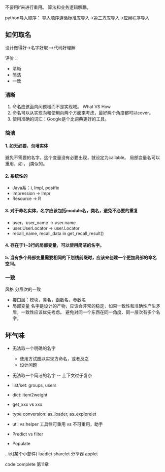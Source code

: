 
不要用if来进行重用。
算法和业务逻辑解耦。

python导入顺序：
导入顺序遵循标准库导入->第三方库导入->应用程序导入

## 如何取名
设计做得好->名字好取—>代码好理解

评价：
+ 清晰
+ 简洁
+ 一致

### 清晰

1. 命名应该面向问题域而不是实现域。 What VS How
2. 命名可以从实现向和使用向两个方面来考虑，最好两个角度都可以cover。
3. 使用准确的词汇：Google是个比词典更好的工具。

### 简洁

#### 1. 如无必要，勿增实体
避免不需要的名字。这个变量没有必要出现，就设定为callable。
局部变量名可以重用，如i， j类似的。

#### 2. 系统性的

+ Java系：i, Impl, postfix
+ Impression -> Impr
+ Resource -> R

#### 3. 对于命名实体，名字应该包括module名，类名，避免不必要的重复

+ user。user_name -> user.name
+ user.UserLocator -> user.Locator
+ recall_name, recall_data in get_recall_result()

#### 4. 存在于1~3行的局部变量，可以使用简洁的名字。
#### 5. 当有多个局部变量需要相同的下划线前缀时，应该来创建一个更加局部的命名空间。

### 一致

风格
分层次的一致
+ 接口层：模块，类名，函数名，参数名
+ 局部变量
名字是设计的产物，应该会非常的稳定，如果一致性和准确性产生矛盾，一致性应该优先考虑。
避免对同一个东西在同一角度、同一层次有多个名字。

## 坏气味
+ 无法取一个明确的名字
  + 使用方试图以实现方命名，或者反之
  + 设计问题
+ 无法取一个简洁的名字 -- 上下文过于复杂

+ list/set: groups, users
+ dict: item2weight
+ get_xxx vs xxx
+ type conversion: as_loader, as_explorelet
+ util vs helper  工具性可重用 vs 不可重用，助手
+ Predict vs filter
+ Populate 

..let(某个小部件)
loadlet
sharelet 分享器
applet


code complete 第11章
